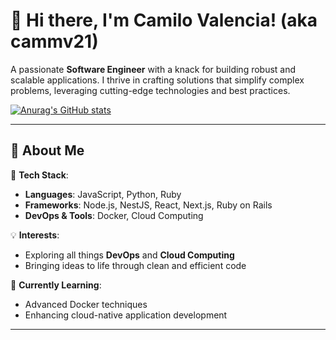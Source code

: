 # 👋 Hi there, I'm Camilo Valencia! (aka cammv21)

A passionate **Software Engineer** with a knack for building robust and scalable applications. I thrive in crafting solutions that simplify complex problems, leveraging cutting-edge technologies and best practices.

[![Anurag's GitHub stats](https://github-readme-stats.vercel.app/api?username=cammv21)](https://github.com/anuraghazra/github-readme-stats)

---

## 🚀 About Me

🔧 **Tech Stack**:
- **Languages**: JavaScript, Python, Ruby
- **Frameworks**: Node.js, NestJS, React, Next.js, Ruby on Rails
- **DevOps & Tools**: Docker, Cloud Computing

💡 **Interests**:
- Exploring all things **DevOps** and **Cloud Computing**
- Bringing ideas to life through clean and efficient code

🌱 **Currently Learning**:
- Advanced Docker techniques
- Enhancing cloud-native application development

---

